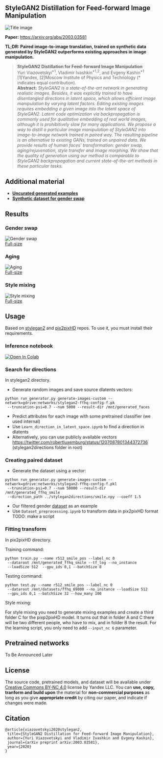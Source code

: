 ## StyleGAN2 Distillation for Feed-forward Image Manipulation
![Title image](./imgs/title.jpg)

**Paper:** https://arxiv.org/abs/2003.03581

**TL;DR: Paired image-to-image translation, trained on synthetic data generated by StyleGAN2 outperforms existing approaches in image manipulation.**

> **StyleGAN2 Distillation for Feed-forward Image Manipulation**<br>
> Yuri Viazovetskyi<sup>*1</sup>, Vladimir Ivashkin<sup>*1,2</sup>, and Evgeny
 Kashin<sup>*1</sup> <br>
> [1]Yandex, [2]Moscow Institute of Physics and Technology (\* indicates equal
> contribution).<br>
> **Abstract:** *StyleGAN2 is a state-of-the-art network in generating
 realistic images. Besides, it was explicitly trained to have disentangled directions in latent space, which allows efficient image manipulation by varying latent factors. Editing existing images requires embedding a given image into the latent space of StyleGAN2. Latent code optimization via backpropagation is commonly used for qualitative embedding of real world images, although it is prohibitively slow for many applications. We propose a way to distill a particular image manipulation of StyleGAN2 into image-to-image network trained in paired way. The resulting pipeline is an alternative to existing GANs, trained on unpaired data. We provide results of human faces’ transformation: gender swap, aging/rejuvenation, style transfer and image morphing. We show that the quality of generation using our method is comparable to StyleGAN2 backpropagation and current state-of-the-art methods in these particular tasks.*

## Additional material
- [**Uncurated generated examples**](https://drive.google.com/open?id=1RwMUjvYVz-1TGHjrhUn8512HsGWBSmEk)
- [**Synthetic dataset for gender swap**](https://www.dropbox.com/sh/pw6jn9sghwasylt/AAADSwiYFvF9T_4_iovvmQNYa)
## Results
### Gender swap
![Gender swap](./imgs/gender.jpg)<br>
[Full-size](https://drive.google.com/open?id=1hIdu9Mdefec8LpeAybfEGu5_Lnjbx1Qa)

### Aging
![Aging](./imgs/aging.jpg)<br>
[Full-size](https://drive.google.com/open?id=1MmY8yZbu0K_CH3dX30Yz-jMkd8C9xIuo)

### Style mixing
![Style mixing](./imgs/style_mixing.jpg)<br>
[Full-size](https://drive.google.com/open?id=1bYNOXDUC84muncjtFY6visatyyICBTDE)

## Usage
Based on [stylegan2](https://github.com/NVlabs/stylegan2) and 
[pix2pixHD](https://github.com/NVIDIA/pix2pixHD) repos. To use it, you must
 install their requirements.
 
### Inference notebook
[![Open In Colab](https://colab.research.google.com/assets/colab-badge.svg)](https://colab.research.google.com/github/EvgenyKashin/stylegan2-distillation/blob/master/Model_infer.ipynb)

### Search for directions
In stylegan2 directory.

- Generate random images and save source dlatents vectors:
```
python run_generator.py generate-images-custom --network=gdrive:networks/stylegan2-ffhq-config-f.pk
 --truncation-psi=0.7 --num 5000 --result-dir /mnt/generated_faces
```
- Predict attributes for each image with some pretrained classifier (we used internal)
- Use `Learn_direction_in_latent_space.ipynb` to find a direction in dlatents
- Alternatively, you can use publicly available vectors 
https://twitter.com/robertluxemburg/status/1207087801344372736 
(stylegan2directions folder in root)

### Creating paired dataset
- Generate the dataset using a vector:
```
python run_generator.py generate-images-custom --network=gdrive:networks/stylegan2-ffhq-config-f.pkl
 --truncation-psi=0.7 --num 50000 --result-dir /mnt/generated_ffhq_smile
 --direction_path ../stylegan2directions/smile.npy --coeff 1.5
```
- Our filtered gender 
[dataset](https://www.dropbox.com/sh/pw6jn9sghwasylt/AAADSwiYFvF9T_4_iovvmQNYa) 
as an example
- Use `Dataset_preprocessing.ipynb` to transform data in pix2pixHD format
 TODO: make a script

### Fitting transform
In pix2pixHD directory.

Training command:
```
python train.py --name r512_smile_pos --label_nc 0
 --dataroot /mnt/generated_ffhq_smile --tf_log --no_instance
 --loadSize 512  --gpu_ids 0,1 --batchSize 8
```
Testing command:
```
python test.py --name r512_smile_pos --label_nc 0
 --dataroot /mnt/datasets/ffhq_69000 --no_instance --loadSize 512
 --gpu_ids 0,1 --batchSize 32 --how_many 100
```

Style mixing:

For style mixing you need to generate mixing examples and create a third folder
 C for the pixp2pixHD model. It turns out that in folder A and C there will be 
 two different people, who have to mix, and in folder B the result. For the 
 learning script, you only need to add `--input_nc 6` parameter.

## Pretrained networks
To Be Announced Later

## License
The source code, pretrained models, and dataset will be available under
 [Creative Commons BY-NC 4.0](https://creativecommons.org/licenses/by-nc/4.0) license by Yandex LLC. You can **use, copy, tranform and build upon** the
  material for **non-commercial purposes** as long as you give **appropriate credit** by citing our paper, and indicate if changes were made.

## Citation
```
@article{viazovetskyi2020stylegan2,
 title={StyleGAN2 Distillation for Feed-forward Image Manipulation},
 author={Yuri Viazovetskyi and Vladimir Ivashkin and Evgeny Kashin},
 journal={arXiv preprint arXiv:2003.03581},
 year={2020}
}
```
